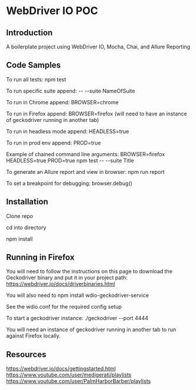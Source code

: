 # WebDriver IO POC

## Introduction

A boilerplate project using WebDriver IO, Mocha, Chai, and Allure Reporting

## Code Samples

To run all tests: npm test

To run specific suite append: -- --suite NameOfSuite

To run in Chrome append: BROWSER=chrome

To run in Firefox append: BROWSER=firefox (will need to have an instance of geckodriver running in another tab)

To run in headless mode append: HEADLESS=true  

To run in prod env append: PROD=true

Example of chained command line arguments: BROWSER=firefox HEADLESS=true PROD=true npm test -- --suite Title

To generate an Allure report and view in browser: npm run report

To set a breakpoint for debugging: browser.debug() 

## Installation

Clone repo

cd into directory

npm install


## Running in Firefox
You will need to follow the instructions on this page to download the Geckodriver binary and put it in your project path: https://webdriver.io/docs/driverbinaries.html

You will also need to npm install wdio-geckodriver-service

See the wdio.conf for the required config setup

To start a geckodriver instance: ./geckodriver --port 4444

You will need an instance of geckodriver running in another tab to run against Firefox locally.


## Resources

https://webdriver.io/docs/gettingstarted.html
https://www.youtube.com/user/medigerati/playlists
https://www.youtube.com/user/PalmHarborBarber/playlists